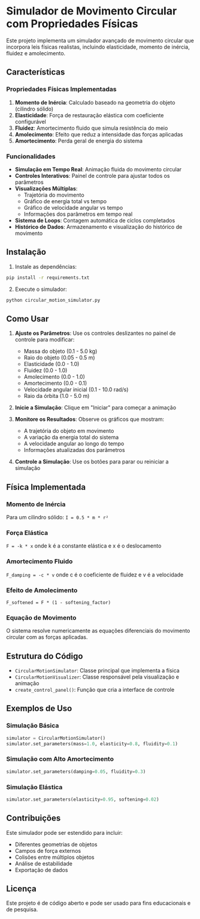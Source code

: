 # Simulador de Movimento Circular com Propriedades Físicas

Este projeto implementa um simulador avançado de movimento circular que incorpora leis físicas realistas, incluindo elasticidade, momento de inércia, fluidez e amolecimento.

## Características

### Propriedades Físicas Implementadas

1. **Momento de Inércia**: Calculado baseado na geometria do objeto (cilindro sólido)
2. **Elasticidade**: Força de restauração elástica com coeficiente configurável
3. **Fluidez**: Amortecimento fluido que simula resistência do meio
4. **Amolecimento**: Efeito que reduz a intensidade das forças aplicadas
5. **Amortecimento**: Perda geral de energia do sistema

### Funcionalidades

- **Simulação em Tempo Real**: Animação fluida do movimento circular
- **Controles Interativos**: Painel de controle para ajustar todos os parâmetros
- **Visualizações Múltiplas**: 
  - Trajetória do movimento
  - Gráfico de energia total vs tempo
  - Gráfico de velocidade angular vs tempo
  - Informações dos parâmetros em tempo real
- **Sistema de Loops**: Contagem automática de ciclos completados
- **Histórico de Dados**: Armazenamento e visualização do histórico de movimento

## Instalação

1. Instale as dependências:
```bash
pip install -r requirements.txt
```

2. Execute o simulador:
```bash
python circular_motion_simulator.py
```

## Como Usar

1. **Ajuste os Parâmetros**: Use os controles deslizantes no painel de controle para modificar:
   - Massa do objeto (0.1 - 5.0 kg)
   - Raio do objeto (0.05 - 0.5 m)
   - Elasticidade (0.0 - 1.0)
   - Fluidez (0.0 - 1.0)
   - Amolecimento (0.0 - 1.0)
   - Amortecimento (0.0 - 0.1)
   - Velocidade angular inicial (0.1 - 10.0 rad/s)
   - Raio da órbita (1.0 - 5.0 m)

2. **Inicie a Simulação**: Clique em "Iniciar" para começar a animação

3. **Monitore os Resultados**: Observe os gráficos que mostram:
   - A trajetória do objeto em movimento
   - A variação da energia total do sistema
   - A velocidade angular ao longo do tempo
   - Informações atualizadas dos parâmetros

4. **Controle a Simulação**: Use os botões para parar ou reiniciar a simulação

## Física Implementada

### Momento de Inércia
Para um cilindro sólido: `I = 0.5 * m * r²`

### Força Elástica
`F = -k * x` onde k é a constante elástica e x é o deslocamento

### Amortecimento Fluido
`F_damping = -c * v` onde c é o coeficiente de fluidez e v é a velocidade

### Efeito de Amolecimento
`F_softened = F * (1 - softening_factor)`

### Equação de Movimento
O sistema resolve numericamente as equações diferenciais do movimento circular com as forças aplicadas.

## Estrutura do Código

- `CircularMotionSimulator`: Classe principal que implementa a física
- `CircularMotionVisualizer`: Classe responsável pela visualização e animação
- `create_control_panel()`: Função que cria a interface de controle

## Exemplos de Uso

### Simulação Básica
```python
simulator = CircularMotionSimulator()
simulator.set_parameters(mass=1.0, elasticity=0.8, fluidity=0.1)
```

### Simulação com Alto Amortecimento
```python
simulator.set_parameters(damping=0.05, fluidity=0.3)
```

### Simulação Elástica
```python
simulator.set_parameters(elasticity=0.95, softening=0.02)
```

## Contribuições

Este simulador pode ser estendido para incluir:
- Diferentes geometrias de objetos
- Campos de força externos
- Colisões entre múltiplos objetos
- Análise de estabilidade
- Exportação de dados

## Licença

Este projeto é de código aberto e pode ser usado para fins educacionais e de pesquisa.